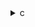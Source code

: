 <details><summary>c</summary>

---

##  **ベースライン: `gramschmidt.c`**

### 処理ステップ（簡略化）：

1. **ノルム計算**：`nrm = sum(A[i][k]^2)`
2. **正規化**：`Q[i][k] = A[i][k] / sqrt(nrm)`
3. **直交成分抽出**：

   * `R[k][j] = sum(Q[i][k] * A[i][j])`
   * `A[i][j] -= Q[i][k] * R[k][j]`

*  `#pragma scop` により PolyBench に最適化許可
*  OpenMP なし、逐次処理
*  SIMD 指示なし、ベクトル化されにくい

---

##  `opt_1.c` の違い【構造保存型（PolyBench準拠）】

*  `#pragma scop` 構文維持（PolyBench対応）
*  処理ロジック・演算式はベースと完全同一
*  OpenMP, SIMD, vector 最適化なし

>  **opt\_1** = PolyBench 用にそのまま整理された**等価変換コード**

---

##  `opt_2.c` の違い【OpenMP 並列化導入】

*  `#pragma omp parallel for private(i, j)` 付きの `k` ループ → 並列化
*  変数 `nrm`, `Rkk`, `invRkk`, `Rkj` をループ内に安全に定義
*  SIMD/vector 指示なし
*  処理ロジック・精度変化なし

>  **opt\_2** = **スレッドレベル並列化による高速化対応**（OpenMP 入門構成）

---

##  `opt_3.c` の違い【OpenMP + SIMD ベクトル化】

*  `#pragma omp parallel for` に加えて：

  * `#pragma omp simd` 指示が2か所に追加

    * `Q[i][k] = A[i][k] * invRkk;`
    * `A[i][j] -= Q[i][k] * Rkj;`
*  SIMD 対応でループ依存性を排除（コンパイラに明示）
*  スカラー乗算形式により FMA 最適化のチャンス増

>  **opt\_3** = **マルチスレッド + SIMD 並列を最大限活用**した高速化版

---

##  比較まとめ表

| 特徴                         | `gramschmidt.c` | `opt_1.c` | `opt_2.c`                | `opt_3.c`               |
| -------------------------- | --------------- | --------- | ------------------------ | ----------------------- |
| OpenMP 並列化                 | ❌               | ❌         | ✅ `parallel for` (`k`方向) | ✅ 同左                    |
| SIMD ベクトル化                 | ❌               | ❌         | ❌                        | ✅ `omp simd` による明示ベクトル化 |
| `#pragma scop`（PolyBench用） | ✅               | ✅         | ❌（OpenMPと排他）             | ❌                       |
| 計算式の変形                     | ❌               | ❌         | ✅ 中間変数を安全に分離             | ✅ + SIMD最適化向けのスカラー展開    |
| 並列度                        | 単一スレッド          | 単一スレッド    | マルチスレッド                  | マルチスレッド + SIMD          |

---

##  結論

* **opt\_1**：構文的に整理された PolyBench 処理。最適化目的では使わない。
* **opt\_2**：OpenMP による並列化を導入。**マルチスレッドで高速化可能**
* **opt\_3**：OpenMP に加えて SIMD 化を明示し、**マルチコア + ベクトル命令**をフル活用する形

---

</details>
